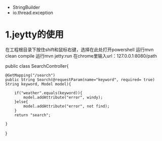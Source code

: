  - StringBuilder
 - io.thread.exception

# 1.jeytty的使用  

在工程根目录下按住shift和鼠标右键，选择在此处打开powershell
运行mvn clean compile
运行mvn jetty:run
在chrome里输入url：127.0.0.1:8080/path


public class SearchController{

    @GetMapping("/search")
    public String Search(@requestParam(name="keyword", required= true) String keyword, Model model){

        if("weather".equals(keyword)){
            model.addAttribute("error", windy);
        }else{
            model.addAttribute("error", not find);
        }
        return "search";

    }
    
}
